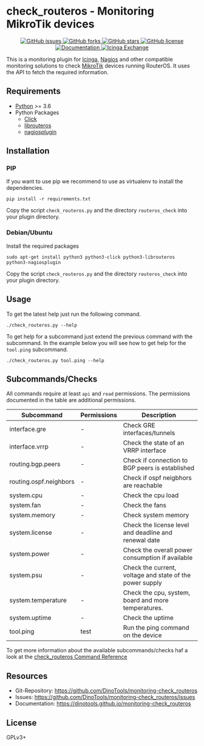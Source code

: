 check_routeros - Monitoring MikroTik devices
============================================

<p align="center">
  <a href="https://github.com/dinotools/monitoring-check_routeros/issues">
    <img alt="GitHub issues" src="https://img.shields.io/github/issues/dinotools/monitoring-check_routeros">
  </a>
  <a href="https://github.com/dinotools/monitoring-check_routeros/network">
    <img alt="GitHub forks" src="https://img.shields.io/github/forks/dinotools/monitoring-check_routeros">
  </a>
  <a href="https://github.com/dinotools/monitoring-check_routeros/stargazers">
    <img alt="GitHub stars" src="https://img.shields.io/github/stars/dinotools/monitoring-check_routeros">
  </a>
  <a href="https://github.com/DinoTools/monitoring-check_routeros/blob/main/LICENSE.md">
    <img alt="GitHub license" src="https://img.shields.io/github/license/dinotools/monitoring-check_routeros">
  </a>
  <a href="https://dinotools.github.io/monitoring-check_routeros">
    <img alt="Documentation" src="https://github.com/DinoTools/monitoring-check_routeros/actions/workflows/docs.yml/badge.svg">
  </a>
  <a href="https://exchange.icinga.com/dinotools/check_routeros">
    <img alt="Icinga Exchange" src="https://img.shields.io/badge/Icinga-Exchange-success">
  </a>

</p>

This is a monitoring plugin for [Icinga](https://icinga.com/), [Nagios](https://www.nagios.org/) and other compatible monitoring solutions to check [MikroTik](https://mikrotik.com/) devices running RouterOS.
It uses the API to fetch the required information.

Requirements
------------

- [Python](https://www.python.org/) >= 3.6
- Python Packages
    - [Click](https://pypi.org/project/click/)
    - [librouteros](https://pypi.org/project/librouteros/)
    - [nagiosplugin](https://pypi.org/project/nagiosplugin/)

Installation
------------

### PIP

If you want to use pip we recommend to use as virtualenv to install the dependencies.

```shell
pip install -r requirements.txt
```

Copy the script ```check_routeros.py``` and the directory ```routeros_check``` into your plugin directory.

### Debian/Ubuntu

Install the required packages

```shell
sudo apt-get install python3 python3-click python3-librouteros python3-nagiosplugin
```

Copy the script ```check_routeros.py``` and the directory ```routeros_check``` into your plugin directory.

Usage
-----

To get the latest help just run the following command.

```shell
./check_routeros.py --help
```

To get help for a subcommand just extend the previous command with the subcommand.
In the example below you will see how to get help for the ```tool.ping``` subcommand.

```shell
./check_routeros.py tool.ping --help
```

Subcommands/Checks
------------------

All commands require at least `api` and `read` permissions.
The permissions documented in the table are additional permissions.

| Subcommand             | Permissions | Description                                              |
|------------------------|-------------|----------------------------------------------------------|
| interface.gre          | -           | Check GRE interfaces/tunnels                             |
| interface.vrrp         | -           | Check the state of an VRRP interface                     |
| routing.bgp.peers      | -           | Check if connection to BGP peers is established          |
| routing.ospf.neighbors | -           | Check if ospf neigbhors are reachable                    |
| system.cpu             | -           | Check the cpu load                                       |
| system.fan             | -           | Check the fans                                           |
| system.memory          | -           | Check system memory                                      |
| system.license         | -           | Check the license level and deadline and renewal date    |
| system.power           | -           | Check the overall power consumption if available         |
| system.psu             | -           | Check the current, voltage and state of the power supply |
| system.temperature     | -           | Check the cpu, system, board and more temperatures.      |
| system.uptime          | -           | Check the uptime                                         |
| tool.ping              | test        | Run the ping command on the device                       |

To get more information about the available subcommands/checks haf a look at the [check_routeros Command Reference](https://dinotools.github.io/monitoring-check_routeros/cli/)

Resources
---------

- Git-Repository: https://github.com/DinoTools/monitoring-check_routeros
- Issues: https://github.com/DinoTools/monitoring-check_routeros/issues
- Documentation: https://dinotools.github.io/monitoring-check_routeros

License
-------

GPLv3+
